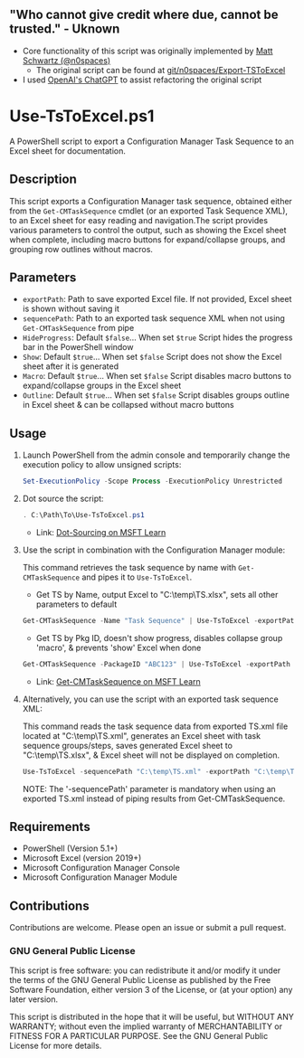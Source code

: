 ## "Who cannot give credit where due, cannot be trusted." - Uknown
- Core functionality of this script was originally implemented by [Matt Schwartz (@n0spaces)](https://github.com/n0spaces)
    - The original script can be found at [git/n0spaces/Export-TSToExcel](https://github.com/n0spaces/Export-TSToExcel/tree/main)
- I used [OpenAI's ChatGPT](https://chat.openai.com/) to assist refactoring the original script

# Use-TsToExcel.ps1

A PowerShell script to export a Configuration Manager Task Sequence to an Excel sheet for documentation.

## Description

This script exports a Configuration Manager task sequence, obtained either from the `Get-CMTaskSequence` cmdlet (or an exported Task Sequence XML), to an Excel sheet for easy reading and navigation.The script provides various parameters to control the output, such as showing the Excel sheet when complete, including macro buttons for expand/collapse groups, and grouping row outlines without macros.

## Parameters

- `exportPath`: Path to save exported Excel file. If not provided, Excel sheet is shown without saving it
- `sequencePath`: Path to an exported task sequence XML when not using `Get-CMTaskSequence` from pipe
- `HideProgress`: Default `$false`... When set `$true` Script hides the progress bar in the PowerShell window
- `Show`: Default `$true`... When set `$false` Script does not show the Excel sheet after it is generated
- `Macro`: Default `$true`... When set `$false` Script disables macro buttons to expand/collapse groups in the Excel sheet
- `Outline`: Default `$true`... When set `$false` Script disables groups outline in Excel sheet & can be collapsed without macro buttons

## Usage

1. Launch PowerShell from the admin console and temporarily change the execution policy to allow unsigned scripts:

    ```powershell
    Set-ExecutionPolicy -Scope Process -ExecutionPolicy Unrestricted
    ```

2. Dot source the script:

    ```powershell
    . C:\Path\To\Use-TsToExcel.ps1
    ```
    - Link: [Dot-Sourcing on MSFT Learn](https://learn.microsoft.com/en-us/powershell/module/microsoft.powershell.core/about/about_scripts?view=powershell-7.3#script-scope-and-dot-sourcing)
    
3. Use the script in combination with the Configuration Manager module:

   This command retrieves the task sequence by name with `Get-CMTaskSequence` and pipes it to `Use-TsToExcel`.
   
   - Get TS by Name, output Excel to "C:\temp\TS.xlsx", sets all other parameters to default
   
    ```powershell
    Get-CMTaskSequence -Name "Task Sequence" | Use-TsToExcel -exportPath "C:\temp\TS.xlsx"
    ```
   - Get TS by Pkg ID, doesn't show progress, disables collapse group 'macro', & prevents 'show' Excel when done
   
    ```powershell
    Get-CMTaskSequence -PackageID "ABC123" | Use-TsToExcel -exportPath "C:\temp\TS.xlsx" -HideProgress $true -Macro $false -Show $false
    ```
    - Link: [Get-CMTaskSequence on MSFT Learn](https://learn.microsoft.com/en-us/powershell/module/configurationmanager/get-cmtasksequence?view=sccm-ps)
5. Alternatively, you can use the script with an exported task sequence XML:

   This command reads the task sequence data from exported TS.xml file located at "C:\temp\TS.xml", generates an Excel sheet with  task sequence groups/steps, saves generated Excel sheet to "C:\temp\TS.xlsx", & Excel sheet will not be displayed on completion.
   
    ```powershell
    Use-TsToExcel -sequencePath "C:\temp\TS.xml" -exportPath "C:\temp\TS.xlsx"
    ```
   NOTE: The '-sequencePath' parameter is mandatory when using an exported TS.xml instead of piping results from Get-CMTaskSequence.

## Requirements

- PowerShell (Version 5.1+)
- Microsoft Excel (version 2019+)
- Microsoft Configuration Manager Console
- Microsoft Configuration Manager Module

## Contributions

Contributions are welcome. Please open an issue or submit a pull request.

### GNU General Public License
This script is free software: you can redistribute it and/or modify
it under the terms of the GNU General Public License as published by
the Free Software Foundation, either version 3 of the License, or
(at your option) any later version.

This script is distributed in the hope that it will be useful,
but WITHOUT ANY WARRANTY; without even the implied warranty of
MERCHANTABILITY or FITNESS FOR A PARTICULAR PURPOSE.  See the
GNU General Public License for more details.
